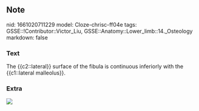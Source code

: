 ## Note
nid: 1661020711229
model: Cloze-chrisc-ff04e
tags: GSSE::!Contributor::Victor_Liu, GSSE::Anatomy::Lower_limb::14._Osteology
markdown: false

### Text
The {{c2::lateral}} surface of the fibula is continuous inferiorly with the {{c1::lateral malleolus}}.

### Extra
<img src="paste-05142510499e0bbce84645f0dc161e400fc6efcb.jpg">
